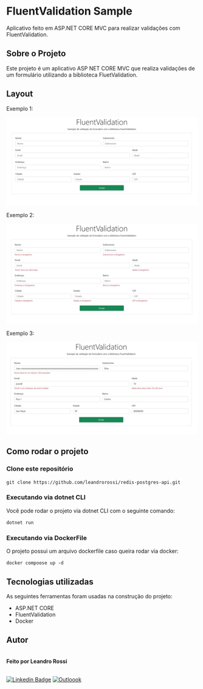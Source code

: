 ﻿# FluentValidation Sample
Aplicativo feito em ASP.NET CORE MVC para realizar validações com FluentValidation.

## Sobre o Projeto
Este projeto é um aplicativo ASP NET CORE MVC que realiza validações de um formulário utilizando a biblioteca FluetValidation.

## Layout
Exemplo 1:

<p align="left">
  <img alt="Exemplo 1" title="#Exemplo 1" src="./wwwroot/img/screen1.webp" width="600px">
</p>

Exemplo 2: 

<p align="left">
  <img alt="Exemplo 2" title="#Exemplo 2" src="./wwwroot/img/screen2.webp" width="600px">
</p>

Exemplo 3:

<p align="left">
  <img alt="Exemplo 3" title="#Exemplo 3" src="./wwwroot/img/screen3.webp" width="600px">
</p>

## Como rodar o projeto 
### Clone este repositório
```
git clone https://github.com/leandrorossi/redis-postgres-api.git
```

### Executando via dotnet CLI
Você pode rodar o projeto via dotnet CLI com o seguinte comando:
```
dotnet run
```

### Executando via DockerFile
O projeto possui um arquivo dockerfile caso queira rodar via docker:
```
docker compoose up -d
```

## Tecnologias utilizadas
As seguintes ferramentas foram usadas na construção do projeto:
- ASP.NET CORE
- FluentValidation
- Docker

## Autor
 <img style="border-radius: 50%;" src="https://avatars2.githubusercontent.com/u/65093597?s=60&v=4" width="100px;" alt=""/>
 <br />
 <span><b>Feito por Leandro Rossi</b></span>
 <br />
 <br />

 [![Linkedin Badge](https://img.shields.io/badge/-Leandro-blue?style=flat-square&logo=Linkedin&logoColor=white&link=https://www.linkedin.com/in/leandro-rossi-4769ab1a6/)](https://www.linkedin.com/in/leandro-rossi-4769ab1a6/)
 [![Outloook](https://img.shields.io/badge/le_andro18@hotmail.com-0078D4?style=flat-square&logo=microsoft-outlook&logoColor=white&link=mailto:le_andro18@hotmail.com)](mailto:le_andro18@hotmail.com)
